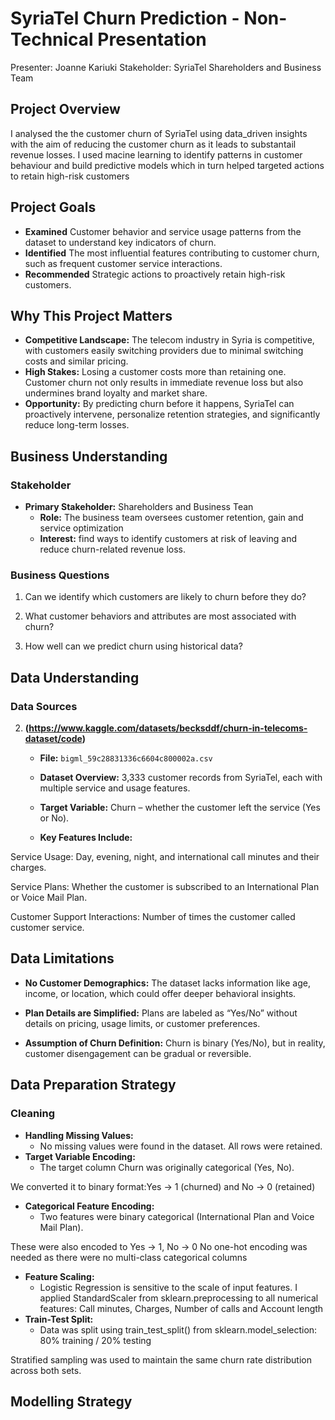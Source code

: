 # SyriaTel Churn Prediction - Non-Technical Presentation

Presenter: Joanne Kariuki
Stakeholder: SyriaTel Shareholders and Business Team


## Project Overview
I analysed the the customer churn of SyriaTel using data_driven insights with the aim of reducing the customer churn as it leads to substantail revenue losses. I used macine learning to identify patterns in customer behaviour and build predictive models which in turn helped targeted actions to retain high-risk customers

## Project Goals
- **Examined** Customer behavior and service usage patterns from the dataset to understand key indicators of churn.  
- **Identified** The most influential features contributing to customer churn, such as frequent customer service interactions. 
- **Recommended** Strategic actions to proactively retain high-risk customers.

## Why This Project Matters
- **Competitive Landscape:** The telecom industry in Syria is competitive, with customers easily switching providers due to minimal switching costs and similar pricing.
- **High Stakes:** Losing a customer costs more than retaining one. Customer churn not only results in immediate revenue loss but also undermines brand loyalty and market share. 
- **Opportunity:** By predicting churn before it happens, SyriaTel can proactively intervene, personalize retention strategies, and significantly reduce long-term losses.

## Business Understanding

### Stakeholder
- **Primary Stakeholder:** Shareholders and Business Tean
  - **Role:** The business team oversees customer retention, gain and service optimization  
  - **Interest:** find ways to identify customers at risk of leaving and reduce churn-related revenue loss.

### Business Questions
1. Can we identify which customers are likely to churn before they do?

2. What customer behaviors and attributes are most associated with churn?

3. How well can we predict churn using historical data?



## Data Understanding

### Data Sources

2. **(https://www.kaggle.com/datasets/becksddf/churn-in-telecoms-dataset/code)**
   - **File:** `bigml_59c28831336c6604c800002a.csv`  

  
   - **Dataset Overview:**
3,333 customer records from SyriaTel, each with multiple service and usage features.

   - **Target Variable:**
Churn – whether the customer left the service (Yes or No).

   - **Key Features Include:**

Service Usage:
Day, evening, night, and international call minutes and their charges.

Service Plans:
Whether the customer is subscribed to an International Plan or Voice Mail Plan.

Customer Support Interactions:
Number of times the customer called customer service.
     


## Data Limitations
- **No Customer Demographics:**
The dataset lacks information like age, income, or location, which could offer deeper behavioral insights.

- **Plan Details are Simplified:**
Plans are labeled as “Yes/No” without details on pricing, usage limits, or customer preferences.

- **Assumption of Churn Definition:**
Churn is binary (Yes/No), but in reality, customer disengagement can be gradual or reversible.


## Data Preparation Strategy

### Cleaning
- **Handling Missing Values:**  
  - No missing values were found in the dataset. All rows were retained.
- **Target Variable Encoding:**  
  - The target column Churn was originally categorical (Yes, No).

We converted it to binary format:Yes → 1 (churned) and No → 0 (retained)
- **Categorical Feature Encoding:**  
  - Two features were binary categorical (International Plan and Voice Mail Plan).

These were also encoded to Yes → 1, No → 0
No one-hot encoding was needed as there were no multi-class categorical columns
- **Feature Scaling:**
  - Logistic Regression is sensitive to the scale of input features.
I applied StandardScaler from sklearn.preprocessing to all numerical features:
Call minutes, Charges, Number of calls and Account length
- **Train-Test Split:**
  - Data was split using train_test_split() from sklearn.model_selection:
80% training / 20% testing

Stratified sampling was used to maintain the same churn rate distribution across both sets.


## Modelling Strategy
